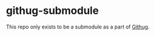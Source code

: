 # githug-submodule
This repo only exists to be a submodule as a part of [Githug](https://github.com/Gazler/githug).
